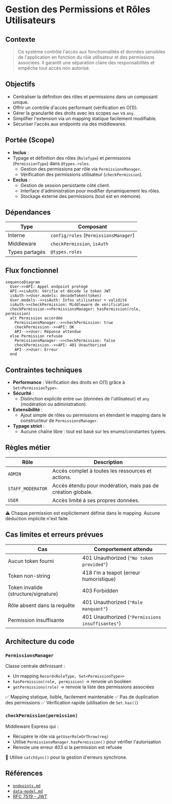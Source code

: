 # Gestion des Permissions et Rôles Utilisateurs
## Contexte
> Ce système contrôle l'accès aux fonctionnalités et données sensibles de l'application en fonction du rôle utilisateur et des permissions associées. Il garantit une séparation claire des responsabilités et empêche tout accès non autorisé.

## Objectifs
* Centraliser la définition des rôles et permissions dans un composant unique.
* Offrir un contrôle d'accès performant (vérification en O(1)).
* Gérer la granularité des droits avec les scopes `own` vs `any`.
* Simplifier l'extension via un mapping statique facilement modifiable.
* Sécuriser l'accès aux endpoints via des middlewares.

## Portée (Scope)
* **Inclus** :
* Typage et définition des rôles (`RoleType`) et permissions (`PermissionType`) dans `@types.roles`.
  * Gestion des permissions par rôle via `PermissionsManager`.
  * Vérification des permissions utilisateur (`checkPermission`).
* **Exclus** :
  * Gestion de session persistante côté client.
  * Interface d'administration pour modifier dynamiquement les rôles.
  * Stockage externe des permissions (tout est en mémoire).

## Dépendances
| Type           | Composant                             |
| -------------- | ------------------------------------- |
| Interne        | `config/roles` (`PermissionsManager`) |
| Middleware     | `checkPermission`, `isAuth`           |
| Types partagés | `@types.roles`                        |

## Flux fonctionnel
```mermaid
sequenceDiagram
  User->>API: Appel endpoint protégé
  API->>isAuth: Vérifie et décode le token JWT
  isAuth->>User.models: decodeToken(token)
  User.models-->>isAuth: Infos utilisateur + validité
  isAuth->>checkPermission: Middleware de vérification
  checkPermission->>PermissionsManager: hasPermission(role, permission)
  alt Permission accordée
    PermissionsManager-->>checkPermission: true
    checkPermission-->>API: OK
    API-->>User: Réponse attendue
  else Permission refusée
    PermissionsManager-->>checkPermission: false
    checkPermission-->>API: 401 Unauthorized
    API-->>User: Erreur
  end
```

## Contraintes techniques
* **Performance** : Vérification des droits en O(1) grâce à `Set<PermissionType>`.
* **Sécurité** :
  * Distinction explicite entre `own` (données de l'utilisateur) et `any` (modération ou administration).
* **Extensibilité** :
  * Ajout simple de rôles ou permissions en étendant le mapping dans le constructeur de `PermissionsManager`.
* **Typage strict** :
  * Aucune chaîne libre : tout est basé sur les enums/constantes typées.

## Règles métier
| Rôle              | Description                                                 |
| ----------------- | ----------------------------------------------------------- |
| `ADMIN`           | Accès complet à toutes les ressources et actions.           |
| `STAFF_MODERATOR` | Accès étendu pour modération, mais pas de création globale. |
| `USER`            | Accès limité à ses propres données.                         |

⚠️ Chaque permission est explicitement définie dans le mapping. Aucune déduction implicite n'est faite.

## Cas limites et erreurs prévues
| Cas                                  | Comportement attendu                             |
| ------------------------------------ | ------------------------------------------------ |
| Aucun token fourni                   | 401 Unauthorized (`"No token provided"`)         |
| Token non-string                     | 418 I'm a teapot (erreur humoristique)           |
| Token invalide (structure/signature) | 403 Forbidden                                    |
| Rôle absent dans la requête          | 401 Unauthorized (`"Role manquant"`)             |
| Permission insuffisante              | 401 Unauthorized (`"Permissions insuffisantes"`) |

## Architecture du code
### `PermissionsManager`
Classe centrale définissant :
* Un mapping `Record<RoleType, Set<PermissionType>>`
* `hasPermission(role, permission)` → renvoie un booléen
* `getPermissions(role)` → renvoie la liste des permissions associées

✅ Mapping statique, lisible, facilement maintenable
✅ Pas de duplication des permissions
✅ Vérification rapide (utilisation de `Set.has()`)

### `checkPermission(permission)`
Middleware Express qui :
* Récupère le rôle via `getUserRoleOrThrow(req)`
* Utilise `PermissionsManager.hasPermission()` pour vérifier l'autorisation
* Renvoie une erreur 403 si la permission est refusée

🧱 Utilise `catchSync()` pour la gestion d'erreurs synchrone.

## Références
* [`endpoints.md`](./endpoints.md)
* [`data-model.md`](./data-model.md)
* [RFC 7519 - JWT](https://datatracker.ietf.org/doc/html/rfc7519)